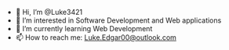 - 👋 Hi, I’m @Luke3421
- 👀 I’m interested in Software Development and Web applications
- 🌱 I’m currently learning Web Development
- 📫 How to reach me: Luke.Edgar00@outlook.com

<!---
Luke3421/Luke3421 is a ✨ special ✨ repository because its `README.md` (this file) appears on your GitHub profile.
You can click the Preview link to take a look at your changes.
--->
